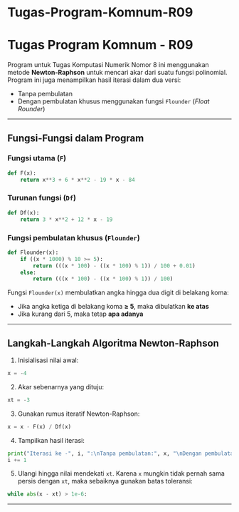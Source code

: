 # Tugas-Program-Komnum-R09
# Tugas Program Komnum - R09

Program untuk Tugas Komputasi Numerik Nomor 8 ini menggunakan metode **Newton-Raphson** untuk mencari akar dari suatu fungsi polinomial. Program ini juga menampilkan hasil iterasi dalam dua versi:

- Tanpa pembulatan  
- Dengan pembulatan khusus menggunakan fungsi `Flounder` (*Float Rounder*)

---

##  Fungsi-Fungsi dalam Program

### Fungsi utama (`F`)
```python
def F(x):
    return x**3 + 6 * x**2 - 19 * x - 84
```

### Turunan fungsi (`Df`)
```python
def Df(x):
    return 3 * x**2 + 12 * x - 19
```

### Fungsi pembulatan khusus (`Flounder`)
```python
def Flounder(x):
    if ((x * 1000) % 10 >= 5):
        return (((x * 100) - ((x * 100) % 1)) / 100 + 0.01)
    else:
        return (((x * 100) - ((x * 100) % 1)) / 100)
```

Fungsi `Flounder(x)` membulatkan angka hingga dua digit di belakang koma:

- Jika angka ketiga di belakang koma **≥ 5**, maka dibulatkan **ke atas**
- Jika kurang dari 5, maka tetap **apa adanya**

---

##  Langkah-Langkah Algoritma Newton-Raphson

1. Inisialisasi nilai awal:
```python
x = -4
```

2. Akar sebenarnya yang dituju:
```python
xt = -3
```

3. Gunakan rumus iteratif Newton-Raphson:
```python
x = x - F(x) / Df(x)
```

4. Tampilkan hasil iterasi:
```python
print("Iterasi ke -", i, ":\nTanpa pembulatan:", x, "\nDengan pembulatan:", Flounder(x), "\n")
i += 1
```

5. Ulangi hingga nilai mendekati `xt`. Karena `x` mungkin tidak pernah sama persis dengan `xt`, maka sebaiknya gunakan batas toleransi:
```python
while abs(x - xt) > 1e-6:
```

---
